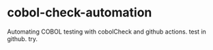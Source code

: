 # cobol-check-automation
Automating COBOL testing with cobolCheck and github actions.
test in github. try.
